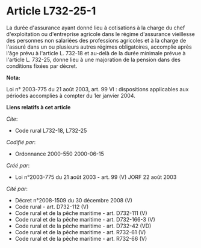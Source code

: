 # Article L732-25-1

La durée d'assurance ayant donné lieu à cotisations à la charge du chef d'exploitation ou d'entreprise agricole dans le
régime d'assurance vieillesse des personnes non salariées des professions agricoles et à la charge de l'assuré dans un ou
plusieurs autres régimes obligatoires, accomplie après l'âge prévu à l'article L. 732-18 et au-delà de la durée minimale
prévue à l'article L. 732-25, donne lieu à une majoration de la pension dans des conditions fixées par décret.

**Nota:**

Loi n° 2003-775 du 21 août 2003, art. 99 VI : dispositions applicables aux périodes accomplies à compter du 1er janvier 2004.

**Liens relatifs à cet article**

_Cite_:

  - Code rural L732-18, L732-25

_Codifié par_:

  - Ordonnance 2000-550 2000-06-15

_Créé par_:

  - Loi n°2003-775 du 21 août 2003 - art. 99 (V) JORF 22 août 2003

_Cité par_:

  - Décret n°2008-1509 du 30 décembre 2008 (V)
  - Code rural - art. D732-112 (V)
  - Code rural et de la pêche maritime - art. D732-111 (V)
  - Code rural et de la pêche maritime - art. D732-166-3 (V)
  - Code rural et de la pêche maritime - art. D732-42 (VD)
  - Code rural et de la pêche maritime - art. R732-61 (V)
  - Code rural et de la pêche maritime - art. R732-66 (V)
